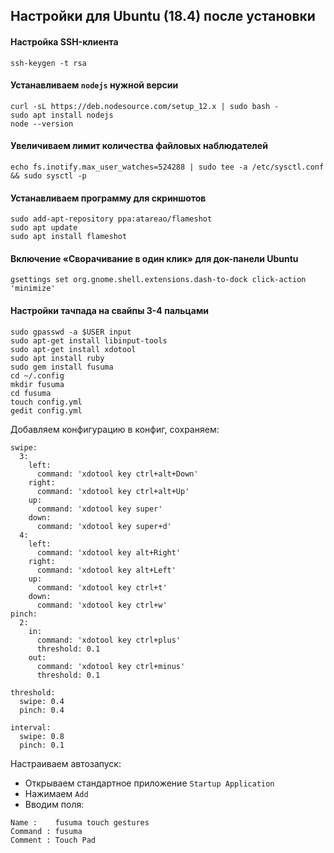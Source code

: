 ## Настройки для Ubuntu (18.4) после установки

#### Настройка SSH-клиента
```
ssh-keygen -t rsa
```

#### Устанавливаем `nodejs` нужной версии
```
curl -sL https://deb.nodesource.com/setup_12.x | sudo bash -
sudo apt install nodejs
node --version
```

#### Увеличиваем лимит количества файловых наблюдателей
```
echo fs.inotify.max_user_watches=524288 | sudo tee -a /etc/sysctl.conf && sudo sysctl -p
```

#### Устанавливаем программу для скриншотов
```
sudo add-apt-repository ppa:atareao/flameshot
sudo apt update
sudo apt install flameshot
```

#### Включение «Сворачивание в один клик» для док-панели Ubuntu
```
gsettings set org.gnome.shell.extensions.dash-to-dock click-action 'minimize'
```

#### Настройки тачпада на свайпы 3-4 пальцами
```
sudo gpasswd -a $USER input  
sudo apt-get install libinput-tools  
sudo apt-get install xdotool 
sudo apt install ruby  
sudo gem install fusuma  
cd ~/.config  
mkdir fusuma
cd fusuma
touch config.yml
gedit config.yml
```
Добавляем конфигурацию в конфиг, сохраняем:
```
swipe:
  3:
    left: 
      command: 'xdotool key ctrl+alt+Down'
    right: 
      command: 'xdotool key ctrl+alt+Up'
    up: 
      command: 'xdotool key super'
    down: 
      command: 'xdotool key super+d'
  4: 
    left: 
      command: 'xdotool key alt+Right'
    right: 
      command: 'xdotool key alt+Left'
    up: 
      command: 'xdotool key ctrl+t'
    down: 
      command: 'xdotool key ctrl+w'
pinch:
  2:
    in:
      command: 'xdotool key ctrl+plus'
      threshold: 0.1
    out:
      command: 'xdotool key ctrl+minus'
      threshold: 0.1

threshold:
  swipe: 0.4
  pinch: 0.4

interval:
  swipe: 0.8
  pinch: 0.1
```
Настраиваем автозапуск:
* Открываем стандартное приложение `Startup Application`
* Нажимаем `Add`
* Вводим поля:
```
Name :    fusuma touch gestures
Command : fusuma
Comment : Touch Pad
```
